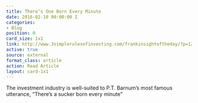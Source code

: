 ```yaml
---
title: There’s One Born Every Minute
date: 2016-02-10 00:00:00 Z
categories:
- Blog
position: 0
card_size: 1x1
link: http://www.3simplerulesofinvesting.com/frankinsightoftheday/?p=1297
active: true
source: external
format_class: article
action: Read Article
layout: card-1x1
---
```


The investment industry is well-suited to P.T. Barnum’s most famous utterance, “There’s a sucker born every minute”